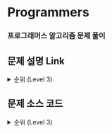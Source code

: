 # Programmers
### 프로그래머스 알고리즘 문제 풀이

## <b>문제 설명 Link</b>

<details>
    <summary>순위 (Level 3)</summary>
    <ol>
        <li>
            <a href="https://velog.io/@kohyeonseo1006/C-Programmers-%EC%88%9C%EC%9C%84">고현서 문제 설명 링크</a>
        </li>
    </ol>
</details>

## <b>문제 소스 코드</b>

<details>
    <summary>순위 (Level 3)</summary>
    <ol>
        <li>
            <a href="https://github.com/CPP-Programmers-Algorithm/Programmers/blob/main/%EC%88%9C%EC%9C%84/%EA%B3%A0%ED%98%84%EC%84%9C/%EC%88%9C%EC%9C%84.cpp">고현서 소스 코드</a>
        </li>
    </ol>
</details>
